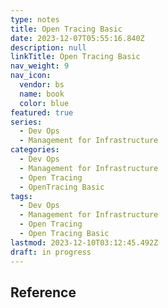 ```yaml
---
type: notes
title: Open Tracing Basic
date: 2023-12-07T05:55:16.840Z
description: null
linkTitle: Open Tracing Basic
nav_weight: 9
nav_icon:
  vendor: bs
  name: book
  color: blue
featured: true
series:
  - Dev Ops
  - Management for Infrastructure
categories:
  - Dev Ops
  - Management for Infrastructure
  - Open Tracing
  - OpenTracing Basic
tags:
  - Dev Ops
  - Management for Infrastructure
  - Open Tracing
  - Open Tracing Basic
lastmod: 2023-12-10T03:12:45.492Z
draft: in progress
---
```


## Reference
